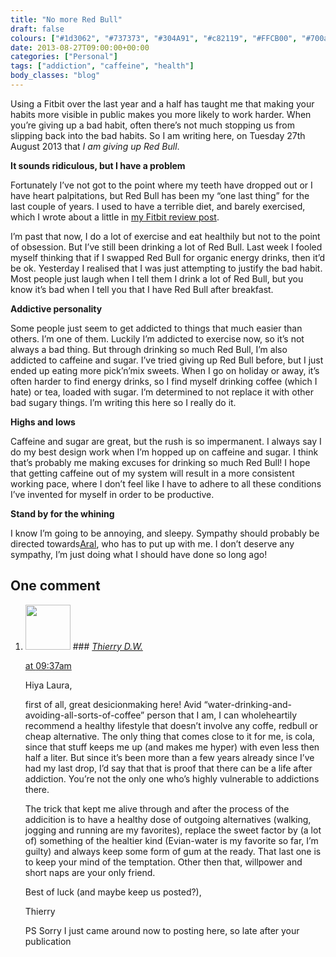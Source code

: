 ```yaml
---
title: "No more Red Bull"
draft: false
colours: ["#1d3062", "#737373", "#304A91", "#c82119", "#FFCB00", "#700a16", "#bfbfbf"]
date: 2013-08-27T09:00:00+00:00
categories: ["Personal"]
tags: ["addiction", "caffeine", "health"]
body_classes: "blog"
---
```


Using a Fitbit over the last year and a half has taught me that making your habits more visible in public makes you more likely to work harder. When you’re giving up a bad habit, often there’s not much stopping us from slipping back into the bad habits. So I am writing here, on Tuesday 27th August 2013 that <i>I am giving up Red Bull</i>.

<b>It sounds ridiculous, but I have a problem</b>

Fortunately I’ve not got to the point where my teeth have dropped out or I have heart palpitations, but Red Bull has been my “one last thing” for the last couple of years. I used to have a terrible diet, and barely exercised, which I wrote about a little in [my Fitbit review post](/six-months-of-the-fitbit-and-the-new-fitbit-aria/).

I’m past that now, I do a lot of exercise and eat healthily but not to the point of obsession. But I’ve still been drinking a lot of Red Bull. Last week I fooled myself thinking that if I swapped Red Bull for organic energy drinks, then it’d be ok. Yesterday I realised that I was just attempting to justify the bad habit. Most people just laugh when I tell them I drink a lot of Red Bull, but you know it’s bad when I tell you that I have Red Bull after breakfast.

<b>Addictive personality</b>

Some people just seem to get addicted to things that much easier than others. I’m one of them. Luckily I’m addicted to exercise now, so it’s not always a bad thing. But through drinking so much Red Bull, I’m also addicted to caffeine and sugar. I’ve tried giving up Red Bull before, but I just ended up eating more pick’n’mix sweets. When I go on holiday or away, it’s often harder to find energy drinks, so I find myself drinking coffee (which I hate) or tea, loaded with sugar. I’m determined to not replace it with other bad sugary things. I’m writing this here so I really do it.

<b>Highs and lows</b>

Caffeine and sugar are great, but the rush is so impermanent. I always say I do my best design work when I’m hopped up on caffeine and sugar. I think that’s probably me making excuses for drinking so much Red Bull! I hope that getting caffeine out of my system will result in a more consistent working pace, where I don’t feel like I have to adhere to all these conditions I’ve invented for myself in order to be productive.

<b>Stand by for the whining</b>

I know I’m going to be annoying, and sleepy. Sympathy should probably be directed towards[Aral](http://twitter.com/aral), who has to put up with me. I don’t deserve any sympathy, I’m just doing what I should have done so long ago!

## One comment

<ol class="commentlist">
	<li class="comment even thread-even depth-1" id="li-comment-899">
			<div class="comment-author vcard">
			<img alt='' src='https://secure.gravatar.com/avatar/1abd4058d8f2f3b40af9d61190a6f10a?s=72&amp;d=mm&amp;r=g' srcset='https://secure.gravatar.com/avatar/1abd4058d8f2f3b40af9d61190a6f10a?s=144&amp;d=mm&amp;r=g 2x' class='avatar avatar-72 photo' height='72' width='72' />
### <cite class="fn"><a href='http://thierrydewolf.wordpress.com/' rel='external nofollow' class='url'>Thierry D.W.</a></cite>
		</div>
		<aside class="comment-meta commentmetadata"><p><a href="#comment-899"><time datetime="2013-09-09T09:37:46+00:00" pubdate class="published">
		 at <span class="hours">09:37am</span></time></a></p>
	</aside>
	<div class="comment-entry">
		Hiya Laura,

first of all, great desicionmaking here! Avid “water-drinking-and-avoiding-all-sorts-of-coffee” person that I am, I can wholeheartily recommend a healthy lifestyle that doesn’t involve any coffe, redbull or cheap alternative.  The only thing that comes close to it for me, is cola, since that stuff keeps me up (and makes me hyper) with even less then half a liter. But since it’s been more than a few years already since I’ve had my last drop, I’d say that that is proof that there can be a life after addiction. You’re not the only one who’s highly vulnerable to addictions there.

The trick that kept me alive through and after the process of the addicition is to have a healthy dose of outgoing alternatives (walking, jogging and running are my favorites), replace the sweet factor by (a lot of) something of the healtier kind (Evian-water is my favorite so far, I’m guilty) and always keep some form of gum at the ready. That last one is to keep your mind of the temptation. Other then that, willpower and short naps are your only friend.

Best of luck (and maybe keep us posted?),

Thierry

PS Sorry I just came around now to posting here, so late after your publication
	</div>
</li>
</ol>
